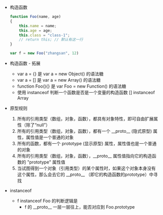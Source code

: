 + 构造函数
    ```js
    function Foo(name, age)
    {
        this.name = name;
        this.age = age;
        this.class = "class-1";
        // return this; // 默认有这一行
    }

    var f = new Foo("zhangsan", 12)
    ```

+ 构造函数 - 拓展
    + var a = {} 是 var a = new Object() 的语法糖
    + var a = [] 是 var a = new Array() 的语法糖
    + function Foo(){} 是 var Foo = new Function() 的语法糖
    + 使用 instanceof 判断一个函数是否是一个变量的构造函数     [] instanceof Array

+ 原型规则
    1. 所有的引用类型（数组，对象，函数），都具有对象特性，即可自由扩展属性（除了“null”）
    1. 所有的引用类型（数组，对象，函数），都有一个 \_\_proto__ (隐式原型) 属性，属性值是一个普通的对象
    1. 所有的函数，都有一个 prototype (显示原型) 属性，属性值也是一个普通的对象
    1. 所有的引用类型（数组，对象，函数），\_\_proto__ 属性值指向它的构造函数的 "prototype" 属性值
    1. 当试图得到一个对象（引用类型）的某个属性时，如果这个对象本身没有这个属性，那么会去它的 \_\_proto__ （即它的构造函数的prototype）中寻找

+ instanceof
    + f instanceof Foo 的判断逻辑是
        + f 的 \_\_proto__ 一层一层往上，能否对应到 Foo.prototype